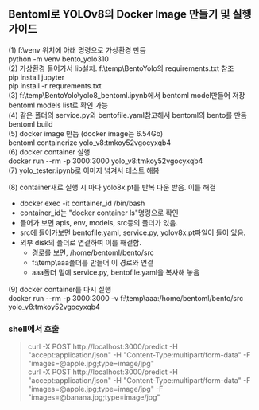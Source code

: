 ## Bentoml로 YOLOv8의 Docker Image 만들기 및 실행 가이드

(1) f:\venv 위치에 아래 명령으로 가상환경 만듬  
python -m venv bento_yolo310  
(2) 가상환경 들어가서 lib설치. f:\temp\BentoYolo의 requirements.txt 참조  
pip install jupyter  
pip install -r requrements.txt  
(3) f:\temp\BentoYolo\yolo8_bentoml.ipynb에서 bentoml model만들어 저장  
bentoml models list로 확인 가능  
(4) 같은 폴더의 service.py와 bentofile.yaml참고해서 bentoml의 bento를 만듬  
bentoml build  
(5) docker image 만듬 (docker image는 6.54Gb)   
bentoml containerize yolo_v8:tmkoy52vgocyxqb4    
(6) docker container 실행  
docker run --rm -p 3000:3000 yolo_v8:tmkoy52vgocyxqb4    
(7) yolo_tester.ipynb로 이미지 넘겨서 테스트 해봄  
  
(8) container새로 실행 시 마다 yolo8x.pt를 반복 다운 받음. 이를 해결  
- docker exec -it container_id /bin/bash  
- container_id는 "docker container ls"명령으로 확인   
- 들어가 보면 apis, env, models, src등의 폴더가 있음.  
- src에 들어가보면 bentofile.yaml, service.py, yolov8x.pt파일이 들어 있음.   
- 외부 disk의 폴더로 연결하여 이를 해결함.   
  - 경로를 보면, /home/bentoml/bento/src  
  - f:\temp\aaa폴더를 만들어 이 경로와 연결  
  - aaa폴더 밑에 service.py, bentofile.yaml을 복사해 놓음
  
(9) docker container를 다시 실행  
docker run --rm -p 3000:3000 -v f:\temp\aaa:/home/bentoml/bento/src yolo_v8:tmkoy52vgocyxqb4  

### shell에서 호출
> curl -X POST http://localhost:3000/predict -H "accept:application/json" -H "Content-Type:multipart/form-data" -F "images=@apple.jpg;type=image/jpg"   
> curl -X POST http://localhost:3000/predict -H "accept:application/json" -H "Content-Type:multipart/form-data" -F "images=@apple.jpg;type=image/jpg" -F "images=@banana.jpg;type=image/jpg"
